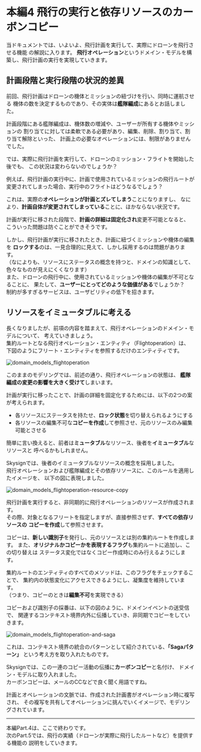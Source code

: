 # 本編4 飛行の実行と依存リソースのカーボンコピー

当ドキュメントでは、いよいよ、飛行計画を実行して、実際にドローンを飛行させる機能
の解説に入ります。
**飛行オペレーション**というドメイン・モデルを構築し、飛行計画の実行を実現していきます。

## 計画段階と実行段階の状況的差異
前回、飛行計画はドローンの機体とミッションの紐づけを行い、同時に運航させる
機体の数を決定するものであり、その実体は**艦隊編成**にあるとお話しました。

計画段階にある艦隊編成は、機体数の増減や、ユーザーが所有する機体やミッションの
割り当てに対しては柔軟である必要があり、編集、削除、割り当て、割り当て解除といった、
計画上の必要なオペレーションには、制限がありませんでした。

では、実際に飛行計画を実行して、ドローンのミッション・フライトを開始した後でも、
この状況は変わらないのでしょうか？

例えば、飛行計画の実行中に、計画で使用されているミッションの飛行ルートが
変更されてしまった場合、実行中のフライトはどうなるでしょう？

これは、実際の**オペレーションが計画とズレてしまう**ことになりますし、
なにより、**計画自体が変更されてしまっている**ことに、ほかならない状況です。

計画が実行に移された段階で、**計画の詳細は固定化され**変更不可能となると、
こういった問題は防ぐことができそうです。

しかし、飛行計画が実行に移されたとき、計画に紐づくミッションや機体の編集を
**ロックする**のは、一見合理的に見えて、しかし採用するのは問題があります。  
（なによりも、リソースにステータスの概念を持つと、ドメインの知識として、
色々なものが見えにくくなります）  
また、ドローンの飛行中に、使用されているミッションや機体の編集が不可となることに、
果たして、**ユーザーにとってどのような価値がある**でしょうか？  
制約が多すぎるサービスは、ユーザビリティの低下を招きます。

## リソースをイミュータブルに考える
長くなりましたが、前項の内容を踏まえて、飛行オペレーションのドメイン・モデルについて、
考えていきましょう。  
集約ルートとなる飛行オペレーション・エンティティ（Flightoperation）は、
下図のようにフリート・エンティティを参照するだけのエンティティです。

![domain_models_flightoperation](https://user-images.githubusercontent.com/27773127/126589248-bf3090dc-c1bf-48df-8845-719e702dbb7d.png)

このままのモデリングでは、前述の通り、飛行オペレーションの状態は、
**艦隊編成の変更の影響を大きく受けて**しまいます。

計画が実行に移ったことで、計画の詳細を固定化するためには、以下の2つの案が考えられます。
- 各リソースにステータスを持たせ、**ロック状態**を切り替えられるようにする
- 各リソースの編集不可な**コピーを作成**して参照させ、元のリソースのみ編集可能とさせる

簡単に言い換えると、前者は**ミュータブル**なリソース、後者を**イミュータブル**なリソースと
呼べるかもしれません。

Skysignでは、後者のイミュータブルなリソースの概念を採用しました。  
飛行オペレーションおよび艦隊編成とその依存リソースに、このルールを適用したイメージを、
以下の図に表現しました。

![domain_models_flightoperation-resource-copy](https://user-images.githubusercontent.com/27773127/126589409-9568b329-9e83-4055-a2f7-6a18759483b0.png)

飛行計画を実行すると、非同期的に飛行オペレーションのリソースが作成されます。  
その際、対象となるフリートを指定しますが、直接参照させず、**すべての依存リソースの**
**コピーを作成**して参照させます。

コピーは、**新しい識別子**を発行し、元のリソースとは別の集約ルートを作成します。
また、**オリジナルかコピーかを表現するフラグ**も集約ルートに追加し、この切り替えは
ステータス変化ではなくコピー作成時にのみ行えるようにします。

集約ルートのエンティティのすべてのメソッドは、このフラグをチェックすることで、
集約内の状態変化にアクセスできるようにし、凝集度を維持しています。  
（つまり、コピーのときは**編集不可**を実現できる）

コピーおよび識別子の採番は、以下の図のように、ドメインイベントの送受信で、
関連するコンテキスト境界内外に伝播していき、非同期でコピーをしていきます。

![domain_models_flightoperation-and-saga](https://user-images.githubusercontent.com/27773127/126589453-069a6890-7142-48a7-a9d4-c310ad1b59b8.png)

これは、コンテキスト境界の統合のパターンとして紹介されている、**「Sagaパターン」**
という考え方を取り入れたものです。

Skysignでは、この一連のコピー活動の伝播に**カーボンコピー**と名付け、
ドメイン・モデルに取り入れました。  
カーボンコピーは、メールのCCなどで良く聞く用語ですね。

計画とオペレーションの文脈では、作成された計画書がオペレーション時に複写され、
その複写を共有してオペレーションに挑んでいくイメージで、モデリングされています。

--- 

本編Part.4は、ここで終わりです。  
次のPart.5では、飛行の実績（ドローンが実際に飛行したルートなど）を提供する機能の
説明をしていきます。